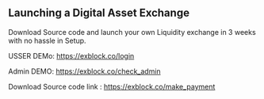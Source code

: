 
## Launching a Digital Asset Exchange ##
Download Source code and launch your own Liquidity exchange in 3 weeks with no hassle in Setup.

USSER DEMo: https://exblock.co/login

Admin DEMO: https://exblock.co/check_admin

Download Source code link : https://exblock.co/make_payment 
